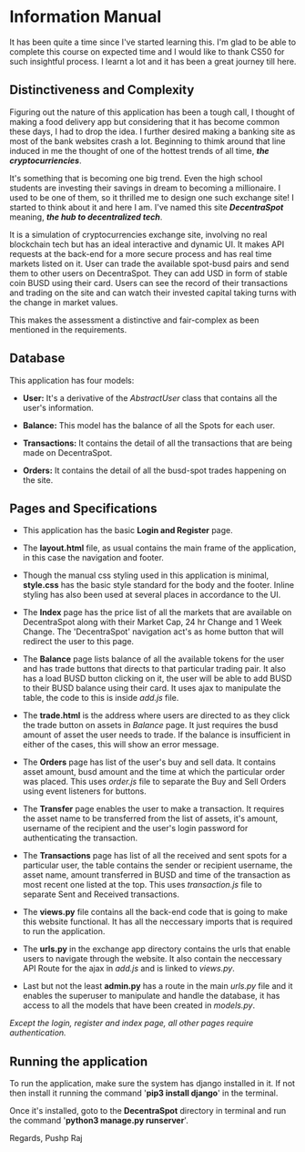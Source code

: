 # Information Manual

It has been quite a time since I've started learning this. I'm glad to be able to complete this course on expected time and I would like to thank CS50 for such insightful process. I learnt a lot and it has been a great journey till here.



## Distinctiveness and Complexity

Figuring out the nature of this application has been a tough call, I thought of making a food delivery app but considering that it has become common these days, I had to drop the idea. I further desired making a banking site as most of the bank websites crash a lot. Beginning to thimk around that line induced in me the thought of one of the hottest trends of all time, ***the cryptocurriencies***.

 It's something that is becoming one big trend. Even the high school students are investing their savings in dream to becoming a millionaire. I used to be one of them, so it thrilled me to design one such exchange site! I started to think about it and here I am. I've named this site ***DecentraSpot*** meaning, ***the hub to decentralized tech***. 

It is a simulation of cryptocurrencies exchange site, involving no real blockchain tech but has an ideal interactive and dynamic UI. It makes API requests at the back-end for a more secure process and has real time markets listed on it. User can trade the available spot-busd pairs and send them to other users on DecentraSpot. They can add USD in form of stable coin BUSD using their card. Users can see the record of their transactions and trading on the site and can watch their invested capital taking turns with the change in market values.

This makes the assessment a distinctive and fair-complex as been mentioned in the requirements.




## Database

This application has four models:

- **User:** It's a derivative of the *AbstractUser* class that contains all the user's information.

- **Balance:** This model has the balance of all the Spots for each user.

- **Transactions:** It contains the detail of all the transactions that are being made on DecentraSpot.

- **Orders:** It contains the detail of all the busd-spot trades happening on the site.




## Pages and Specifications

- This application has the basic **Login and Register** page.

- The **layout.html** file, as usual contains the main frame of the application, in this case the navigation and footer.

- Though the manual css styling used in this application is minimal, **style.css** has the basic style standard for the body and the footer. Inline styling has also been used at several places in accordance to the UI.

- The **Index** page has the price list of all the markets that are available on DecentraSpot along with their Market Cap, 24 hr Change and 1 Week Change. The 'DecentraSpot' navigation act's as home button that will redirect the user to this page.

- The **Balance** page lists balance of all the available tokens for the user and has trade buttons that directs to that particular trading pair. It also has a load BUSD button clicking on it, the user will be able to add BUSD to their BUSD balance using their card. It uses ajax to manipulate the table, the code to this is inside *add.js* file.

- The **trade.html** is the address where users are directed to as they click the trade button on assets in *Balance* page. It just requires the busd amount of asset the user needs to trade. If the balance is insufficient in either of the cases, this will show an error message.

- The **Orders** page has list of the user's buy and sell data. It contains asset amount, busd amount and the time at which the particular order was placed. This uses *order.js* file to separate the Buy and Sell Orders using event listeners for buttons.

- The **Transfer** page enables the user to make a transaction. It requires the asset name to be transferred from the list of assets, it's amount, username of the recipient and the user's login password for authenticating the transaction.

- The **Transactions** page has list of all the received and sent spots for a particular user, the table contains the sender or recipient username, the asset name, amount transferred in BUSD and time of the transaction as most recent one listed at the top. This uses *transaction.js* file to separate Sent and Received transactions.

- The **views.py** file contains all the back-end code that is going to make this website functional. It has all the neccessary imports that is required to run the application.

- The **urls.py** in the exchange app directory contains the urls that enable users to navigate through the website. It also contain the neccessary API Route for the ajax in *add.js* and is linked to *views.py*.

- Last but not the least **admin.py** has a route in the main *urls.py* file and it enables the superuser to manipulate and handle the database, it has access to all the models that have been created in *models.py*.


*Except the login, register and index page, all other pages require authentication.*



## Running the application

To run the application, make sure the system has django installed in it. If not then install it running the command '**pip3 install django**' in the terminal.

Once it's installed, goto to the **DecentraSpot** directory in terminal and run the command '**python3 manage.py runserver**'.





Regards,
Pushp Raj
